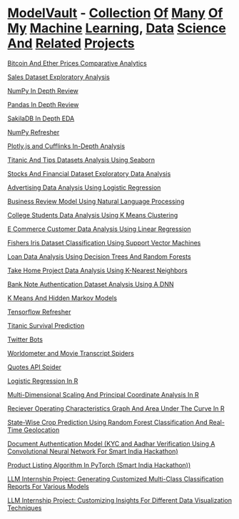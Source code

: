 # <ins>ModelVault</ins> - <ins>Collection</ins> <ins>Of</ins> <ins>Many</ins> <ins>Of</ins> <ins>My</ins> <ins>Machine</ins> <ins>Learning</ins>, <ins>Data</ins> <ins>Science</ins> <ins>And</ins> <ins>Related</ins> <ins>Projects</ins>

[Bitcoin And Ether Prices Comparative Analytics](<https://github.com/harshaljanjani/ModelVault/blob/main/Data%20Analysis%20With%20Python/Bitcoin%20And%20Ether%20Prices%20Comparative%20Analytics%20(Day%209).ipynb>)

[Sales Dataset Exploratory Analysis](<https://github.com/harshaljanjani/ModelVault/blob/main/Data%20Analysis%20With%20Python/Sales%20Project%20Analysis%20Using%20Python%20(Day%204).ipynb>)

[NumPy In Depth Review](<https://github.com/harshaljanjani/ModelVault/blob/main/Data%20Analysis%20With%20Python/Data%20Analysis%20-%20NumPy%20In-Depth%20Review%20(Day%207).ipynb>)

[Pandas In Depth Review](<https://github.com/harshaljanjani/ModelVault/blob/main/Data%20Analysis%20With%20Python/Data%20Analysis%20-%20Pandas%20In-Depth%20Review%20(Day%208).ipynb>)

[SakilaDB In Depth EDA](<https://github.com/harshaljanjani/ModelVault/blob/main/Data%20Analysis%20With%20Python/Data%20Analysis%20With%20Sakila%20DB%20(Day%205).ipynb>)

[NumPy Refresher](<https://github.com/harshaljanjani/ModelVault/blob/main/Data%20Analysis%20With%20Python/NumPy%20Refresher%20(Day%202).ipynb>)

[Plotly.js and Cufflinks In-Depth Analysis](<https://github.com/harshaljanjani/ModelVault/blob/main/Data%20Analysis%20With%20Python/Plotly.js%20and%20Cufflinks%20(Day%2010).ipynb>)

[Titanic And Tips Datasets Analysis Using Seaborn](<https://github.com/harshaljanjani/ModelVault/blob/main/Data%20Analysis%20With%20Python/Titanic%20And%20Tips%20Datasets%20Analysis%20Using%20Seaborn%20(Day%2010).ipynb>)

[Stocks And Financial Dataset Exploratory Data Analysis](<https://github.com/harshaljanjani/ModelVault/blob/main/Data%20Analysis%20With%20Python/Stocks%20And%20Financial%20EDA%20Project%20(Day%2010).ipynb>)

[Advertising Data Analysis Using Logistic Regression](<https://github.com/harshaljanjani/ModelVault/blob/main/Data%20Analysis%20With%20Python/Scikit%20Learn%20Data%20Analysis%20Projects/Advertising%20Data%20Analysis%20Using%20Logistic%20Regression%20(Day%2011).ipynb>)

[Business Review Model Using Natural Language Processing](<https://github.com/harshaljanjani/ModelVault/blob/main/Data%20Analysis%20With%20Python/Scikit%20Learn%20Data%20Analysis%20Projects/Business%20Review%20Model%20Using%20Natural%20Language%20Processing%20(Day%2011).ipynb>)

[College Students Data Analysis Using K Means Clustering](<https://github.com/harshaljanjani/ModelVault/blob/main/Data%20Analysis%20With%20Python/Scikit%20Learn%20Data%20Analysis%20Projects/College%20Students%20Data%20Analysis%20Using%20K%20Means%20Clustering%20(Day%2011).ipynb>)

[E Commerce Customer Data Analysis Using Linear Regression](https://github.com/harshaljanjani/ModelVault/blob/main/Data%20Analysis%20With%20Python/Scikit%20Learn%20Data%20Analysis%20Projects/E-Commerce%20Customer%20Data%20Analysis%20Using%20Linear%20Regression%20(Day%2011).ipynb)

[Fishers Iris Dataset Classification Using Support Vector Machines](<https://github.com/harshaljanjani/ModelVault/blob/main/Data%20Analysis%20With%20Python/Scikit%20Learn%20Data%20Analysis%20Projects/Fisher's%20Iris%20Dataset%20Classification%20Using%20Support%20Vector%20Machines%20(Day%2011).ipynb>)

[Loan Data Analysis Using Decision Trees And Random Forests](<https://github.com/harshaljanjani/ModelVault/blob/main/Data%20Analysis%20With%20Python/Scikit%20Learn%20Data%20Analysis%20Projects/Loan%20Data%20Analysis%20Using%20Decision%20Trees%20And%20Random%20Forests%20(Day%2011).ipynb>)

[Take Home Project Data Analysis Using K-Nearest Neighbors](<https://github.com/harshaljanjani/ModelVault/blob/main/Data%20Analysis%20With%20Python/Scikit%20Learn%20Data%20Analysis%20Projects/Take-Home%20Project%20Data%20Analysis%20Using%20K-Nearest%20Neighbors%20(Day%2011).ipynb>)

[Bank Note Authentication Dataset Analysis Using A DNN](https://github.com/harshaljanjani/ModelVault/blob/main/Machine%20Learning%20With%20Python/Bank%20Note%20Authentication%20Dataset%20Analysis%20Using%20A%20Deep%20Neural%20Network%20(Day%2012).ipynb)

[K Means And Hidden Markov Models](https://github.com/harshaljanjani/ModelVault/blob/main/Machine%20Learning%20With%20Python/K%20Means%20And%20Hidden%20Markov%20Models%20(Day%206).ipynb)

[Tensorflow Refresher](https://github.com/harshaljanjani/ModelVault/blob/main/Machine%20Learning%20With%20Python/Tensorflow%20Refresher%20(Day%201).ipynb)

[Titanic Survival Prediction](https://github.com/harshaljanjani/ModelVault/blob/main/Machine%20Learning%20With%20Python/Titanic%20Survival%20Prediction%20Analysis%20(Day%205).ipynb)

[Twitter Bots](<https://github.com/harshaljanjani/ModelVault/tree/main/Web%20Scraping%20Projects%20With%20Python/Web%20Scraping/Making%20Twitter%20Bots%20(Day%2012)>)

[Worldometer and Movie Transcript Spiders](<https://github.com/harshaljanjani/ModelVault/tree/main/Web%20Scraping%20Projects%20With%20Python/Web%20Scraping/Spiders%20And%20Crawlers%20Built%20Using%20Scrapy%20(Day%2013)>)

[Quotes API Spider](<https://github.com/harshaljanjani/ModelVault/tree/main/Web%20Scraping%20Projects%20With%20Python/Web%20Scraping/Scraping%20A%20Quotes%20API%20With%20Infinite%20Scrolling%20(Day%2014)>)

[Logistic Regression In R](<https://github.com/harshaljanjani/ModelVault/blob/main/Statistics%20in%20R/Logistic%20Regression%20(Day%201).R>)

[Multi-Dimensional Scaling And Principal Coordinate Analysis In R](<https://github.com/harshaljanjani/ModelVault/blob/main/Statistics%20in%20R/MDS%20And%20PCoA%20(Day%201).R>)

[Reciever Operating Characteristics Graph And Area Under The Curve In R](<https://github.com/harshaljanjani/ModelVault/blob/main/Statistics%20in%20R/ROC%20And%20AUC%20(Day%201).R>)

[State-Wise Crop Prediction Using Random Forest Classification And Real-Time Geolocation](<https://github.com/harshaljanjani/ModelVault/blob/main/Machine%20Learning%20With%20Python/Crop%20Prediction%20Using%20Random%20Forest%20Classifier%20(Day%2015).ipynb>)

[Document Authentication Model (KYC and Aadhar Verification Using A Convolutional Neural Network For Smart India Hackathon)](<https://github.com/harshaljanjani/ModelVault/blob/main/Machine%20Learning%20With%20Python/Smart%20India%20Hackathon%202023%20(SIH)/DocumentationAuthenticationCNN_SIH.ipynb>)

[Product Listing Algorithm In PyTorch (Smart India Hackathon))](<https://github.com/harshaljanjani/ModelVault/blob/main/Machine%20Learning%20With%20Python/Smart%20India%20Hackathon%202023%20(SIH)/ProductListingAlgorithm_SIH.ipynb>)

[LLM Internship Project: Generating Customized Multi-Class Classification Reports For Various Models](https://github.com/harshaljanjani/ModelVault/blob/main/Machine%20Learning%20With%20Python/Generating%20Customized%20Multi-Class%20Classification%20Reports%20For%20Various%20Models%20(Day%2015).ipynb)

[LLM Internship Project: Customizing Insights For Different Data Visualization Techniques](https://github.com/harshaljanjani/ModelVault/blob/main/Machine%20Learning%20With%20Python/Customizing%20Insights%20For%20Different%20Data%20Visualization%20Techniques%20(Day%2015).ipynb)
